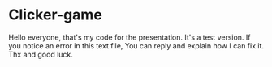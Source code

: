 # Clicker-game
Hello everyone, that's my code for the presentation. It's a test version.  If you notice an error in this text file, You can reply and explain how I can fix it. Thx and good luck.
